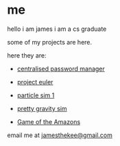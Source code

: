 
# me

hello i am james
i am a cs graduate

some of my projects are here. 

here they are:

- [centralised password manager](https://github.com/jamesthekee/password-manager)

- [project euler](https://github.com/jamesthekee/project-euler)

- [particle sim 1](https://jamesthekee.github.io/quintballs/index.html)

- [pretty gravity sim](https://jamesthekee.github.io/cursorGrav/index.html)

- [Game of the Amazons](https://jamesthekee.github.io/amazons)


email me at jamesthekee@gmail.com
